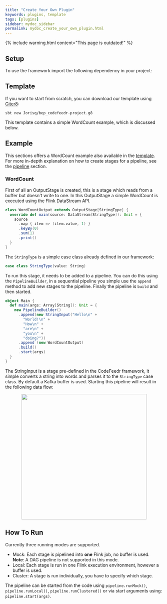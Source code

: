 ```yaml
---
title: "Create Your Own Plugin"
keywords: plugins, template
tags: [plugins]
sidebar: mydoc_sidebar
permalink: mydoc_create_your_own_plugin.html
---
```


{% include warning.html content="This page is outdated!" %}
## Setup
To use the framework import the following dependency in your project:

## Template
If you want to start from scratch, you can download our template using
[Giter8](http://www.foundweekends.org/giter8/):

`sbt new Jorisq/bep_codefeedr-project.g8`

This template contains a simple WordCount example, which is discussed
below.
## Example
This sections offers a WordCount example also available in the
[template](#template). For more in-depth explanation on how to create
stages for a pipeline, see the [pipeline](core/pipeline) section.
### WordCount
First of all an OutputStage is created, this is a stage which reads from
a buffer but doesn't write to one. In this OutputStage a simple
WordCount is executed using the Flink DataStream API.
```scala
class WordCountOutput extends OutputStage[StringType] {
  override def main(source: DataStream[StringType]): Unit = {
    source
      .map { item => (item.value, 1) }
      .keyBy(0)
      .sum(1)
      .print()
  }
}
```
The `StringType` is a simple case class already defined in our
framework:

```scala
case class StringType(value: String)
```

To run this stage, it needs to be added to a pipeline. You can do this
using the `PipelineBuilder`, in a sequential pipeline you simple use the
`append` method to add new stages to the pipeline. Finally the pipeline
is `build` and then started.

```scala
object Main {
  def main(args: Array[String]): Unit = {
    new PipelineBuilder()
      .append(new StringInput("Hello\n" +
        "World!\n" +
        "How\n" +
        "are\n" +
        "you\n" +
        "doing?"))
      .append (new WordCountOutput)
      .build()
      .start(args)
  }
}
```
The StringInput is a stage pre-defined in the CodeFeedr framework, it
simple converts a string into words and parses it to the `StringType`
case class. By default a Kafka buffer is used. Starting this pipeline
will result in the following data flow: <p align="center"><img
src="https://i.imgur.com/LOGmdK2.png" width="400"></p>

## How To Run
Currently three running modes are supported.

- Mock: Each stage is pipelined into **one** Flink job, no buffer is
used. <br> **Note**: A DAG pipeline is not supported in this mode.
- Local: Each stage is run in one Flink execution environment, however a
buffer is used.
- Cluster: A stage is run individually, you have to specify which stage.

The pipeline can be started from the code using `pipeline.runMock()`,
`pipeline.runLocal()`, `pipeline.runClustered()` or via start arguments
using: `pipeline.start(args)`.
